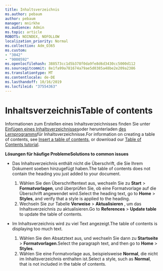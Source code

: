 ```yaml
---
title: Inhaltsverzeichnis
ms.author: pebaum
author: pebaum
manager: mnirkhe
ms.audience: Admin
ms.topic: article
ROBOTS: NOINDEX, NOFOLLOW
localization_priority: Normal
ms.collection: Adm_O365
ms.custom:
- "3042"
- "9000592"
ms.openlocfilehash: 388573cc1d5b378f0da9fe8d6d3430cc5000d112
ms.sourcegitcommit: 8e1fa99a781674a79ae5d0385a48be2e209a2386
ms.translationtype: MT
ms.contentlocale: de-DE
ms.lasthandoff: 10/16/2019
ms.locfileid: "37554363"
---
```

# <a name="table-of-contents"></a><span data-ttu-id="148c7-102">Inhaltsverzeichnis</span><span class="sxs-lookup"><span data-stu-id="148c7-102">Table of contents</span></span>

<span data-ttu-id="148c7-103">Informationen zum Erstellen eines Inhaltsverzeichnisses finden Sie unter [Einfügen eines Inhaltsverzeichnisses](https://support.office.com/article/882e8564-0edb-435e-84b5-1d8552ccf0c0)oder herunterladen [des Lernprogramms](https://go.microsoft.com/fwlink/?linkid=2065106)für Inhaltsverzeichnisse.</span><span class="sxs-lookup"><span data-stu-id="148c7-103">For information on creating a table of contents, see [Insert a table of contents](https://support.office.com/article/882e8564-0edb-435e-84b5-1d8552ccf0c0), or download our [Table of Contents tutorial](https://go.microsoft.com/fwlink/?linkid=2065106).</span></span>

<span data-ttu-id="148c7-104">**Lösungen für häufige Probleme**</span><span class="sxs-lookup"><span data-stu-id="148c7-104">**Solutions to common issues**</span></span>

- <span data-ttu-id="148c7-105">Das Inhaltsverzeichnis enthält nicht die Überschrift, die Sie Ihrem Dokument soeben hinzugefügt haben.</span><span class="sxs-lookup"><span data-stu-id="148c7-105">The table of contents does not contain the heading you just added to your document.</span></span>
  1. <span data-ttu-id="148c7-106">Wählen Sie den Überschriftentext aus, wechseln Sie zu **Start** > **Formatvorlagen**, und überprüfen Sie, ob eine Formatvorlage auf die Überschrift angewendet wird.</span><span class="sxs-lookup"><span data-stu-id="148c7-106">Select the heading text, go to **Home** > **Styles**, and verify that a style is applied to the heading.</span></span>
  2. <span data-ttu-id="148c7-107">Wechseln Sie zur Tabelle **Verweise** > **Aktualisieren** , um das Inhaltsverzeichnis zu aktualisieren.</span><span class="sxs-lookup"><span data-stu-id="148c7-107">Go to **References** > **Update table** to update the table of contents.</span></span>

- <span data-ttu-id="148c7-108">Im Inhaltsverzeichnis wird zu viel Text angezeigt.</span><span class="sxs-lookup"><span data-stu-id="148c7-108">The table of contents is displaying too much text.</span></span> 
  1. <span data-ttu-id="148c7-109">Wählen Sie den Absatztext aus, und wechseln Sie dann zu **Startseite** > **Formatvorlagen**.</span><span class="sxs-lookup"><span data-stu-id="148c7-109">Select the paragraph text, and then go to **Home** > **Styles**.</span></span>
  2. <span data-ttu-id="148c7-110">Wählen Sie eine Formatvorlage aus, beispielsweise **Normal**, die nicht im Inhaltsverzeichnis enthalten ist.</span><span class="sxs-lookup"><span data-stu-id="148c7-110">Select a style, such as **Normal**, that is not included in the table of contents.</span></span>
